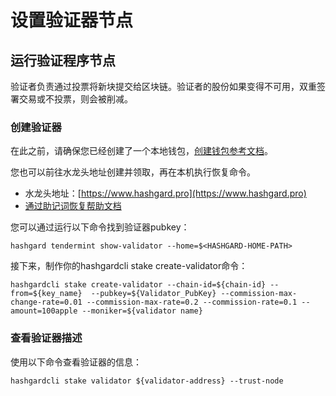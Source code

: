 # 设置验证器节点
## 运行验证程序节点
验证者负责通过投票将新块提交给区块链。验证者的股份如果变得不可用，双重签署交易或不投票，则会被削减。

### 创建验证器
在此之前，请确保您已经创建了一个本地钱包，[创建钱包参考文档](https://github.com/hashgard/hashgard/blob/master/docs/zh/keys/add.md)。

您也可以前往水龙头地址创建并领取，再在本机执行恢复命令。
- 水龙头地址：[https://www.hashgard.pro](https://www.hashgard.pro)
- [通过助记词恢复帮助文档](https://github.com/hashgard/hashgard/blob/master/docs/zh/keys/add.md#%E9%80%9A%E8%BF%87%E5%8A%A9%E8%AE%B0%E8%AF%8D%E6%81%A2%E5%A4%8D%E5%AF%86%E9%92%A5)

您可以通过运行以下命令找到验证器pubkey：
```
hashgard tendermint show-validator --home=$<HASHGARD-HOME-PATH>
```

接下来，制作你的hashgardcli stake create-validator命令：
```
hashgardcli stake create-validator --chain-id=${chain-id} --from=${key_name}  --pubkey=${Validator_PubKey} --commission-max-change-rate=0.01 --commission-max-rate=0.2 --commission-rate=0.1 --amount=100apple --moniker=${validator name}

```

### 查看验证器描述

使用以下命令查看验证器的信息：
```
hashgardcli stake validator ${validator-address} --trust-node
```

